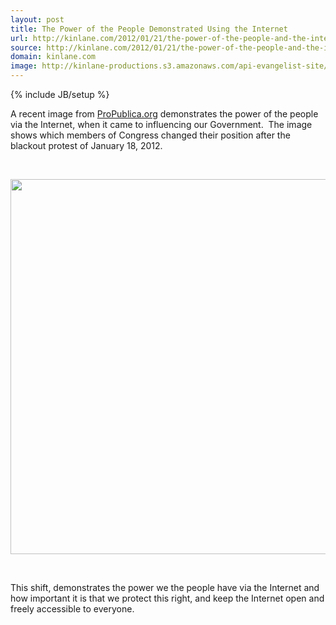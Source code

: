 ```yaml
---
layout: post
title: The Power of the People Demonstrated Using the Internet
url: http://kinlane.com/2012/01/21/the-power-of-the-people-and-the-internet-demonstrated/
source: http://kinlane.com/2012/01/21/the-power-of-the-people-and-the-internet-demonstrated/
domain: kinlane.com
image: http://kinlane-productions.s3.amazonaws.com/api-evangelist-site/blog/sopa-opera-count.png
---
```

{% include JB/setup %}<p><p>A recent image from <a href="http://projects.propublica.org/sopa/">ProPublica.org</a> demonstrates the power of the people via the Internet, when it came to influencing our Government. &nbsp;The image shows which members of Congress changed their position after the blackout protest of January 18, 2012. &nbsp;</p>
<p>&nbsp;</p>
<p><a href="http://projects.propublica.org/sopa/"><img style="display: block; margin-left: auto; margin-right: auto;" src="http://kinlane-productions.s3.amazonaws.com/government/sopa-opera-count.png" alt="" width="600" /></a></p>
<p>&nbsp;</p>
<p>This shift, demonstrates the power we the people have via the Internet and how important it is that we protect this right, and keep the Internet open and freely accessible to everyone. &nbsp;</p></p>
